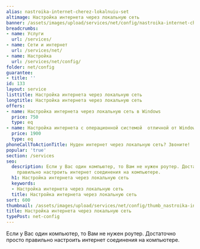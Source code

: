 ```yaml
---
alias: nastroika-internet-cherez-lokalnuiu-set
altimage: Настройка интернета через локальную сеть
banner: /assets/images/upload/services/net/config/nastroika-internet-cherez-lokalnuiu-set.jpg
breadcrumbs:
- name: Услуги
  url: /services/
- name: Сети и интернет
  url: /services/net/
- name: Настройка
  url: /services/net/config/
folder: net/config
guarantee:
- title: ''
id: 133
layout: service
listtitle: Настройка интернета через локальную сеть
longtitle: Настройка интернета через локальную сеть
offers:
- name: Настройка интернета через локальную сеть в Windows
  price: 750
  type: eq
- name: Настройка интернета с операционной системой  отличной от Windows
  price: 1900
  type: eq
phoneCallToActionTitle: Нуден интернет через локальную сеть? Звоните!
popular: 'true'
section: /services
seo:
  description: Если у Вас один компьютер, то Вам не нужен роутер. Достаточно просто
    правильно настроить интернет соединения на компьютере.
  h1: Настройка интернета через локальную сеть
  keywords:
  - Настройка интернета через локальную сеть
  title: Настройка интернета через локальную сеть
sort: 600
thumbnail: /assets/images/upload/services/net/config/thumb_nastroika-internet-cherez-lokalnuiu-set.jpg
title: Настройка интернета через локальную сеть
typePost: net-config
---
```

Если у Вас один компьютер, то Вам не нужен роутер. Достаточно просто правильно настроить интернет соединения на компьютере.